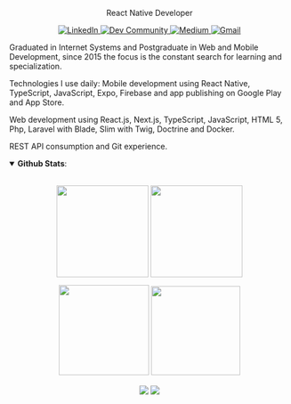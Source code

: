 <p align="center">
  React Native Developer
</p>
<p align="center">
  <a href="https://www.linkedin.com/in/edsonjuniorandrade" alt="LinkedIn">
    <img alt="LinkedIn" src="https://img.shields.io/badge/linkedin-%230077B5.svg?&style=for-the-badge&logo=linkedin&logoColor=white"/>  
  </a>
  <a href="https://dev.to/edsonjuniorandrade" alt="Dev Community">
    <img alt="Dev Community" src="https://img.shields.io/badge/dev.to-0A0A0A?style=for-the-badge&logo=dev.to&logoColor=white"/>  
  </a>
  <a href="https://edsonjuniorandrade.medium.com" alt="Medium">
    <img alt="Medium" src="https://img.shields.io/badge/Medium-%23000000.svg?&style=for-the-badge&logo=Medium&logoColor=white"/>  
  </a>
  <a href="mailto:edsonjunior.narvaes@gmail.com" alt="Gmail">
    <img alt="Gmail" src="https://img.shields.io/badge/Gmail-D14836?style=for-the-badge&logo=gmail&logoColor=white" />  
  </a>
</p>

Graduated in Internet Systems and Postgraduate in Web and Mobile Development, since 2015 the focus is the constant search for learning and specialization.

Technologies I use daily:
Mobile development using React Native, TypeScript, JavaScript, Expo, Firebase and app publishing on Google Play and App Store.

Web development using React.js, Next.js, TypeScript, JavaScript, HTML 5, Php, Laravel with Blade, Slim with Twig, Doctrine and Docker.

REST API consumption and Git experience.

<details open>
  <summary> <b>Github Stats</b>: </summary>
  <br>
  <p align="center">
    <img height=165 align="center" src="https://github-readme-stats.vercel.app/api?username=edsonjuniorandrade&count_private=true&show_icons=true&theme=radical&hide_border=true"/>
    <img height=165 align="center" src="https://github-readme-stats.vercel.app/api/top-langs/?username=edsonjuniorandrade&langs_count=8&layout=compact&theme=radical&hide_border=true"/>
  </p>
  <p align="center">
    <img height="162em"src="https://github-readme-streak-stats.herokuapp.com?user=edsonjuniorandrade&theme=radical&hide_border=true&date_format=j%20M%5B%20Y%5D&locale=pt-br" />
    <img height="160em" src="https://github-readme-stats.vercel.app/api/wakatime?username=edsonjuniorandrade&theme=radical&hide_border=true&langs_count=5&layout=compact&locale=pt-br" />    
  </p>
  <p align="center">
    <img align="center" src=https://visitor-badge.laobi.icu/badge?page_id=edsonjuniorandrade.edsonjuniorandrade) />
    <img align="center" src=https://img.shields.io/github/followers/edsonjuniorandrade?label=Follow&style=social)](https://github.com/edsonjuniorandrade) />
  </p>
</details open>
